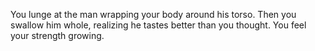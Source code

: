 You lunge at the man wrapping your body around his torso. Then 
you swallow him whole, realizing he tastes better than you thought.
You feel your strength growing.